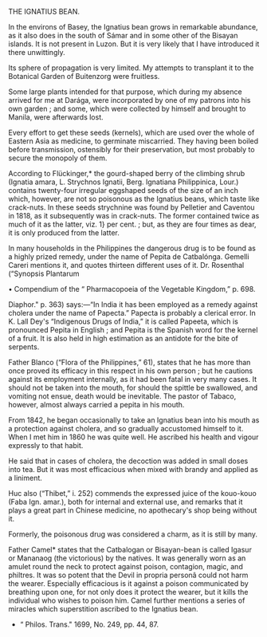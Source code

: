 THE IGNATIUS BEAN. 

<!-- The crocodile, when it has swallowed the bait and the hook at the same time, endeavours in vain to get away, for the pliability of the raft prevents its being torn to pieces, and the peculiar elasticity of the bundle of fibres prevents its being bitten through. The raft serves likewise as a buoy for the captured animal. According to the statements of the hunters, the large crocodiles live far from human habitations, generally selecting the close vegetation in an oozy swamp, in which their bellies, dragging heavily along, leave trails behind them which betray them to the initiated. After a week the pastor mentioned that his party had sent in three crocodiles, the largest of which, however, measured only eighteen feet, but that he had not kept one for me, as he hoped to obtain one of thirty feet. His expectation, however, was not fulfilled. -->

In the environs of Basey, the Ignatius bean grows in remarkable abundance, as it also does in the south of Sámar and in some other of the Bisayan islands. It is not present in Luzon. But it is very likely that I have introduced it there unwittingly. 

Its sphere of propagation is very limited. My attempts to transplant it to the Botanical Garden of Buitenzorg were fruitless. 

Some large plants intended for that purpose, which during my absence arrived for me at Darága, were incorporated by one of my patrons into his own garden ; and some, which were collected by himself and brought to Manila, were afterwards lost. 

Every effort to get these seeds (kernels), which are used over the whole of Eastern Asia as medicine, to germinate miscarried. They having been boiled before transmission, ostensibly for their preservation, but most probably to secure the monopoly of them.

According to Flückinger,* the gourd-shaped berry of the climbing shrub (Ignatia amara, L. Strychnos Ignatii, Berg. Ignatiana Philippinica, Lour.) contains twenty-four irregular eggshaped seeds of the size of an inch which, however, are not so poisonous as the Ignatius beans, which taste like crack-nuts. In these seeds strychnine was found by Pelletier and Caventou in 1818, as it subsequently was in crack-nuts. The former contained twice as much of it as the latter, viz. 1} per cent. ; but, as they are four times as dear, it is only produced from the latter.

In many households in the Philippines the dangerous drug is to be found as a highly prized remedy, under the name of Pepita de Catbalónga. Gemelli Careri mentions it, and quotes thirteen different uses of it. Dr. Rosenthal (“Synopsis Plantarum

• Compendium of the “ Pharmacopoeia of the Vegetable Kingdom,” p. 698.

Diaphor." p. 363) says:—“In India it has been employed as a remedy against cholera under the name of Papecta.” Papecta is probably a clerical error. In K. Lall Dey's “Indigenous Drugs of India,” it is called Papeeta, which is pronounced Pepita in English ; and Pepita is the Spanish word for the kernel of a fruit. It is also held in high estimation as an antidote for the bite of serpents. 

Father Blanco (“Flora of the Philippines,” 61), states that he has more than once proved its efficacy in this respect in his own person ; but he cautions against its employment internally, as it had been fatal in very many cases. It should not be taken into the mouth, for should the spittle be swallowed, and vomiting not ensue, death would be inevitable. The pastor of Tabaco, however, almost always carried a pepita in his mouth. 

From 1842, he began occasionally to take an Ignatius bean into his mouth as a protection against cholera, and so gradually accustomed himself to it. When I met him in 1860 he was quite well. He ascribed his health and vigour expressly to that habit. 

He said that in cases of cholera, the decoction was added in small doses into tea. But it was most efficacious when mixed with brandy and applied as a liniment.

Huc also (“Thibet,” i. 252) commends the expressed juice of the kouo-kouo (Faba Ign. amar.), both for internal and external use, and remarks that it plays a great part in Chinese medicine, no apothecary's shop being without it. 

Formerly, the poisonous drug was considered a charm, as it is still by many. 

Father Camel* states that the Catbalogan or Bisayan-bean is called Igasur or Mananaog (the victorious) by the natives. It was generally worn as an amulet round the neck to protect against poison, contagion, magic, and philtres. It was so potent that the Devil in propria personâ could not harm the wearer. Especially efficacious is it against a poison communicated by breathing upon one, for not only does it protect the wearer, but it kills the individual who wishes to poison him. Camel further mentions a series of miracles which superstition ascribed to the Ignatius bean.

* “ Philos. Trans." 1699, No. 249, pp. 44, 87.